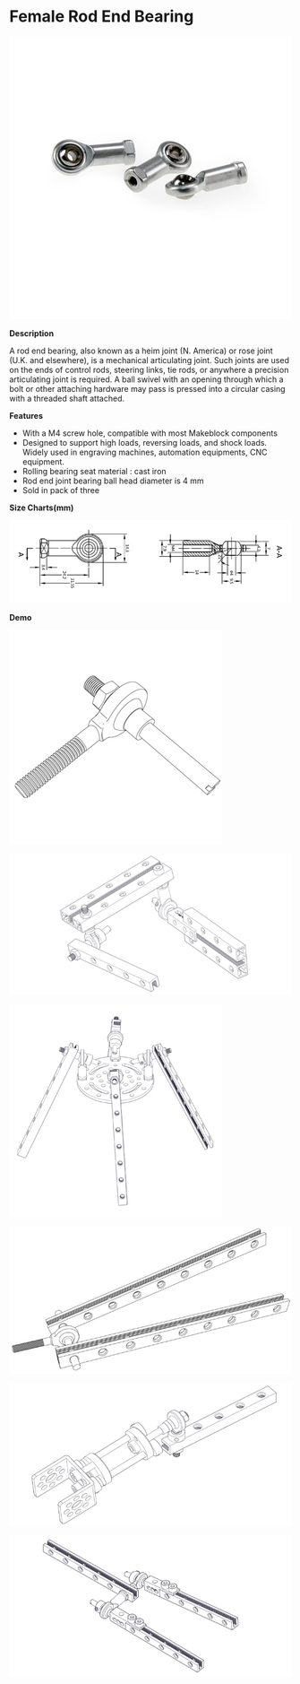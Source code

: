 # Female Rod End Bearing

![](../../../../.gitbook/assets/0%20%2874%29.jpeg)

**Description**

A rod end bearing, also known as a heim joint \(N. America\) or rose joint \(U.K. and elsewhere\), is a mechanical articulating joint. Such joints are used on the ends of control rods, steering links, tie rods, or anywhere a precision articulating joint is required. A ball swivel with an opening through which a bolt or other attaching hardware may pass is pressed into a circular casing with a threaded shaft attached.

**Features**

* With a M4 screw hole, compatible with most Makeblock components
* Designed to support high loads, reversing loads, and shock loads. Widely used in engraving machines, automation equipments, CNC equipment.
* Rolling bearing seat material : cast iron
* Rod end joint bearing ball head diameter is 4 mm
* Sold in pack of three

**Size Charts\(mm\)**

![](../../../../.gitbook/assets/1%20%2833%29.jpeg)

**Demo**

![](../../../../.gitbook/assets/2%20%2827%29.jpeg)

![](../../../../.gitbook/assets/3%20%2821%29.jpeg)

![](../../../../.gitbook/assets/4%20%2823%29.jpeg)

![](../../../../.gitbook/assets/5%20%287%29.jpeg)

![](../../../../.gitbook/assets/6%20%283%29.jpeg)

![](../../../../.gitbook/assets/7%20%286%29.jpeg)

